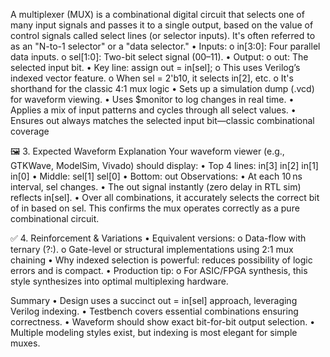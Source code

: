 A multiplexer (MUX) is a combinational digital circuit that selects one of many input signals and passes it to a single output, based on the value of control signals called select lines (or selector inputs). It's often referred to as an "N-to-1 selector" or a "data selector."
•	Inputs:
o	in[3:0]: Four parallel data inputs.
o	sel[1:0]: Two-bit select signal (00–11).
•	Output:
o	out: The selected input bit.
•	Key line: assign out = in[sel];
o	This uses Verilog’s indexed vector feature.
o	When sel = 2'b10, it selects in[2], etc.
o	It's shorthand for the classic 4:1 mux logic 
•	Sets up a simulation dump (.vcd) for waveform viewing.
•	Uses $monitor to log changes in real time.
•	Applies a mix of input patterns and cycles through all select values.
•	Ensures out always matches the selected input bit—classic combinational coverage 

🖼 3. Expected Waveform Explanation
Your waveform viewer (e.g., GTKWave, ModelSim, Vivado) should display:
•	Top 4 lines: in[3] in[2] in[1] in[0]
•	Middle: sel[1] sel[0]
•	Bottom: out
Observations:
•	At each 10 ns interval, sel changes.
•	The out signal instantly (zero delay in RTL sim) reflects in[sel].
•	Over all combinations, it accurately selects the correct bit of in based on sel.
This confirms the mux operates correctly as a pure combinational circuit.

✅ 4. Reinforcement & Variations
•	Equivalent versions:
o	Data-flow with ternary (?:).
o	Gate-level or structural implementations using 2:1 mux chaining 
•	Why indexed selection is powerful: reduces possibility of logic errors and is compact.
•	Production tip:
o	For ASIC/FPGA synthesis, this style synthesizes into optimal multiplexing hardware.

Summary
•	Design uses a succinct out = in[sel] approach, leveraging Verilog indexing.
•	Testbench covers essential combinations ensuring correctness.
•	Waveform should show exact bit-for-bit output selection.
•	Multiple modeling styles exist, but indexing is most elegant for simple muxes.
